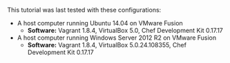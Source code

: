 This tutorial was last tested with these configurations:

* A host computer running Ubuntu 14.04 on VMware Fusion
  * **Software:** Vagrant 1.8.4, VirtualBox 5.0, Chef Development Kit 0.17.17
* A host computer running Windows Server 2012 R2 on VMware Fusion
  * **Software:** Vagrant 1.8.4, VirtualBox 5.0.24.108355, Chef Development Kit 0.17.17
